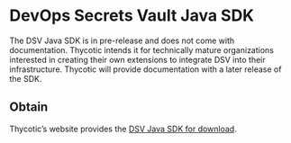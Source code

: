 ﻿[title]: # (DSV Java SDK)
[tags]: # (,)
[priority]: # (2500)

# DevOps Secrets Vault Java SDK

The DSV Java SDK is in pre-release and does not come with documentation. Thycotic intends it for technically mature organizations interested in creating their own extensions to integrate DSV into their infrastructure. Thycotic will provide documentation with a later release of the SDK.

## Obtain

Thycotic’s website provides the [DSV Java SDK for download](https://dsv.thycotic.com/downloads/javasdk).
